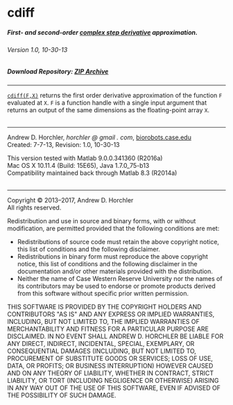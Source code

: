 cdiff
========
##### First- and second-order [complex step derivative](http://blogs.mathworks.com/cleve/2013/10/14/complex-step-differentiation/) approximation.
###### Version 1.0, 10-30-13
##### Download Repository: [ZIP Archive](https://github.com/horchler/cdiff/archive/master.zip)

--------

[```cdiff(F,X)```](https://github.com/horchler/cdiff/blob/master/cdiff.m) returns the first order derivative approximation of the function ```F``` evaluated at ```X```. ```F``` is a function handle with a single input argument that returns an output of the same dimensions as the floating-point array ```X```.  
&nbsp;  

--------

Andrew D. Horchler, *horchler @ gmail . com*, [biorobots.case.edu](http://biorobots.case.edu/)  
Created: 7-7-13, Revision: 1.0, 10-30-13  

This version tested with Matlab 9.0.0.341360 (R2016a)  
Mac OS X 10.11.4 (Build: 15E65), Java 1.7.0_75-b13  
Compatibility maintained back through Matlab 8.3 (R2014a)  
&nbsp;  

--------

Copyright &copy; 2013&ndash;2017, Andrew D. Horchler  
All rights reserved.  

Redistribution and use in source and binary forms, with or without modification, are permitted provided that the following conditions are met:
 * Redistributions of source code must retain the above copyright notice, this list of conditions and the following disclaimer.
 * Redistributions in binary form must reproduce the above copyright notice, this list of conditions and the following disclaimer in the documentation and/or other materials provided with the distribution.
 * Neither the name of Case Western Reserve University nor the names of its contributors may be used to endorse or promote products derived from this software without specific prior written permission.

THIS SOFTWARE IS PROVIDED BY THE COPYRIGHT HOLDERS AND CONTRIBUTORS "AS IS" AND ANY EXPRESS OR IMPLIED WARRANTIES, INCLUDING, BUT NOT LIMITED TO, THE IMPLIED WARRANTIES OF MERCHANTABILITY AND FITNESS FOR A PARTICULAR PURPOSE ARE DISCLAIMED. IN NO EVENT SHALL ANDREW D. HORCHLER BE LIABLE FOR ANY DIRECT, INDIRECT, INCIDENTAL, SPECIAL, EXEMPLARY, OR CONSEQUENTIAL DAMAGES (INCLUDING, BUT NOT LIMITED TO, PROCUREMENT OF SUBSTITUTE GOODS OR SERVICES; LOSS OF USE, DATA, OR PROFITS; OR BUSINESS INTERRUPTION) HOWEVER CAUSED AND ON ANY THEORY OF LIABILITY, WHETHER IN CONTRACT, STRICT LIABILITY, OR TORT (INCLUDING NEGLIGENCE OR OTHERWISE) ARISING IN ANY WAY OUT OF THE USE OF THIS SOFTWARE, EVEN IF ADVISED OF THE POSSIBILITY OF SUCH DAMAGE.